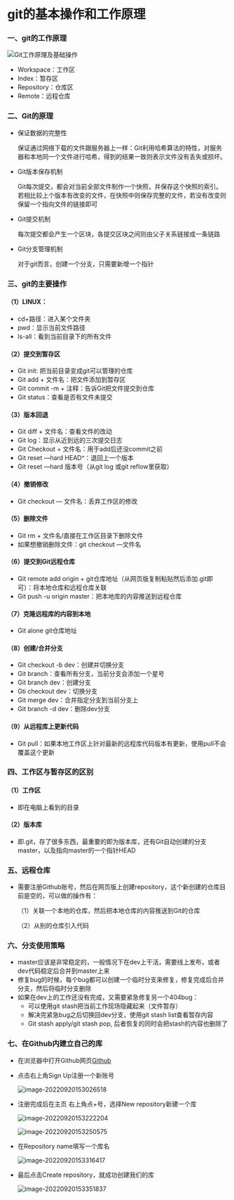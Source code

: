 # git的基本操作和工作原理

### 一、git的工作原理

![Git工作原理及基础操作](https://picx.zhimg.com/v2-5ef4d3b19c4fae1c887f44e43ac46c62_1440w.jpg?source=172ae18b)

- Workspace：工作区
- Index：暂存区
- Repository：仓库区
- Remote：远程仓库

### 二、Git的原理

- 保证数据的完整性

  保证通过网络下载的文件跟服务器上一样：Git利用哈希算法的特性，对服务器和本地同一个文件进行哈希，得到的结果一致则表示文件没有丢失或损坏。

- Git版本保存机制

  Git每次提交，都会对当前全部文件制作一个快照，并保存这个快照的索引。若相比较上个版本有改变的文件，在快照中则保存完整的文件，若没有改变则保留一个指向文件的链接即可

- Git提交机制

  每次提交都会产生一个区块，各提交区块之间则由父子关系链接成一条链路

- Git分支管理机制

  对于git而言，创建一个分支，只需要新增一个指针

### 三、git的主要操作

#### （1）LINUX：

- cd+路径：进入某个文件夹
- pwd：显示当前文件路径
- ls-all：看到当前目录下的所有文件

#### （2）提交到暂存区

- Git init: 把当前目录变成git可以管理的仓库
- Git add + 文件名：把文件添加到暂存区
- Git commit -m + 注释：告诉Git把文件提交到仓库
- Git status：查看是否有文件未提交

#### （3）版本回退

- Git diff + 文件名：查看文件的改动
- Git log：显示从近到远的三次提交日志
- Git Checkout + 文件名：用于add后还没commit之前
- Git reset —hard HEAD^：退回上一个版本
- Git reset —hard 版本号（从git log 或git reflow里获取）

#### （4）撤销修改

- Git checkout — 文件名：丢弃工作区的修改

#### （5）删除文件

- Git rm + 文件名/直接在工作区目录下删除文件
- 如果想撤销删除文件：git checkout —文件名

#### （6）提交到Git远程仓库

- Git remote add origin + git仓库地址（从网页版复制粘贴然后添加.git即可）：将本地仓库和远程仓库关联
- Git push -u origin master：把本地库的内容推送到远程仓库

#### （7）克隆远程库的内容到本地

- Git alone git仓库地址

#### （8）创建/合并分支

- Git checkout -b dev：创建并切换分支
- Git branch：查看所有分支，当前分支会添加一个星号
- Git branch dev：创建分支
- Gti checkout dev：切换分支
- Git merge dev：合并指定分支到当前分支上
- Git branch -d dev：删除dev分支

#### （9）从远程库上更新代码

- Git pull：如果本地工作区上针对最新的远程库代码版本有更新，使用pull不会覆盖这个更新

### 四、工作区与暂存区的区别

#### （1）工作区

- 即在电脑上看到的目录

#### （2）版本库

- 即.git，存了很多东西，最重要的即为版本库，还有Git自动创建的分支master，以及指向master的一个指针HEAD

### 五、远程仓库

- 需要注册Github账号，然后在网页版上创建repository，这个新创建的仓库目前是空的，可以做的操作有：

  （1）关联一个本地的仓库，然后把本地仓库的内容推送到Git的仓库

  （2）从别的仓库引入代码

### 六、分支使用策略

- master应该是非常稳定的，一般情况下在dev上干活，需要线上发布，或者dev代码稳定后合并到master上来
- 修复bug的时候，每个bug都可以创建一个临时分支来修复，修复完成后合并分支，然后将临时分支删除
- 如果在dev上的工作还没有完成，又需要紧急修复另一个404bug：
  - 可以使用git stash把当前工作现场隐藏起来（文件暂存）
  - 解决完紧急bug之后切换回dev分支，使用git stash list查看暂存内容
  - Git stash apply/git stash pop, 后者恢复的同时会把stash的内容也删除了

### 七、在Github内建立自己的库

- 在浏览器中打开Github网页[Github](www.github.com)

- 点击右上角Sign Up注册一个新账号

  ![image-20220920153026518](C:\Users\胡兴涛\AppData\Roaming\Typora\typora-user-images\image-20220920153026518.png)

- 注册完成后在主页 右上角点+号，选择New repository新建一个库

  ![image-20220920153222204](C:\Users\胡兴涛\AppData\Roaming\Typora\typora-user-images\image-20220920153222204.png)

  ![image-20220920153250575](C:\Users\胡兴涛\AppData\Roaming\Typora\typora-user-images\image-20220920153250575.png)

- 在Repository name填写一个库名

  ![image-20220920153316417](C:\Users\胡兴涛\AppData\Roaming\Typora\typora-user-images\image-20220920153316417.png)

- 最后点击Create repository，就成功创建我们的库

  ![image-20220920153351837](C:\Users\胡兴涛\AppData\Roaming\Typora\typora-user-images\image-20220920153351837.png)